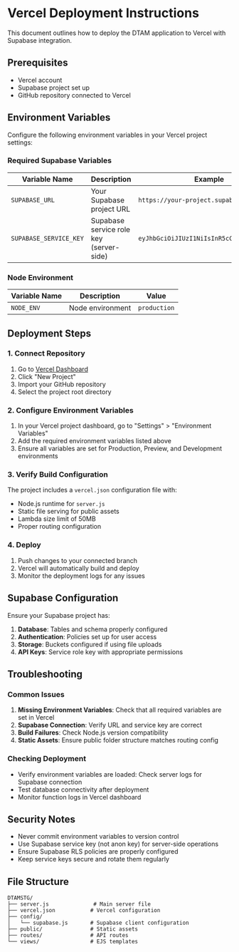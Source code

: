 # Vercel Deployment Instructions

This document outlines how to deploy the DTAM application to Vercel with Supabase integration.

## Prerequisites

- Vercel account
- Supabase project set up
- GitHub repository connected to Vercel

## Environment Variables

Configure the following environment variables in your Vercel project settings:

### Required Supabase Variables

| Variable Name | Description | Example |
|---------------|-------------|---------|
| `SUPABASE_URL` | Your Supabase project URL | `https://your-project.supabase.co` |
| `SUPABASE_SERVICE_KEY` | Supabase service role key (server-side) | `eyJhbGciOiJIUzI1NiIsInR5cCI6IkpXVCJ9...` |

### Node Environment

| Variable Name | Description | Value |
|---------------|-------------|-------|
| `NODE_ENV` | Node environment | `production` |

## Deployment Steps

### 1. Connect Repository

1. Go to [Vercel Dashboard](https://vercel.com/dashboard)
2. Click "New Project"
3. Import your GitHub repository
4. Select the project root directory

### 2. Configure Environment Variables

1. In your Vercel project dashboard, go to "Settings" > "Environment Variables"
2. Add the required environment variables listed above
3. Ensure all variables are set for Production, Preview, and Development environments

### 3. Verify Build Configuration

The project includes a `vercel.json` configuration file with:

- Node.js runtime for `server.js`
- Static file serving for public assets
- Lambda size limit of 50MB
- Proper routing configuration

### 4. Deploy

1. Push changes to your connected branch
2. Vercel will automatically build and deploy
3. Monitor the deployment logs for any issues

## Supabase Configuration

Ensure your Supabase project has:

1. **Database**: Tables and schema properly configured
2. **Authentication**: Policies set up for user access
3. **Storage**: Buckets configured if using file uploads
4. **API Keys**: Service role key with appropriate permissions

## Troubleshooting

### Common Issues

1. **Missing Environment Variables**: Check that all required variables are set in Vercel
2. **Supabase Connection**: Verify URL and service key are correct
3. **Build Failures**: Check Node.js version compatibility
4. **Static Assets**: Ensure public folder structure matches routing config

### Checking Deployment

- Verify environment variables are loaded: Check server logs for Supabase connection
- Test database connectivity after deployment
- Monitor function logs in Vercel dashboard

## Security Notes

- Never commit environment variables to version control
- Use Supabase service key (not anon key) for server-side operations
- Ensure Supabase RLS policies are properly configured
- Keep service keys secure and rotate them regularly

## File Structure

```
DTAMSTG/
├── server.js              # Main server file
├── vercel.json           # Vercel configuration
├── config/
│   └── supabase.js       # Supabase client configuration
├── public/               # Static assets
├── routes/               # API routes
└── views/                # EJS templates
```
